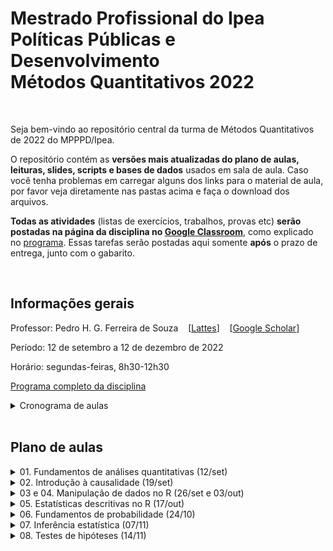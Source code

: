 # Mestrado Profissional do Ipea <br> Políticas Públicas e Desenvolvimento <br> Métodos Quantitativos 2022

<br> 

Seja bem-vindo ao repositório central da turma de Métodos Quantitativos de 2022 do MPPPD/Ipea. 

O repositório contém as **versões mais atualizadas do plano de aulas, leituras, slides, scripts e bases de dados** usados em sala de aula. Caso você tenha problemas em carregar alguns dos links para o material de aula, por favor veja diretamente nas pastas acima e faça o download dos arquivos.

**Todas as atividades** (listas de exercícios, trabalhos, provas etc) **serão postadas na página da disciplina no [Google Classroom](http://classroom.google.com)**, como explicado no [programa](programa-completo.pdf). Essas tarefas serão postadas aqui somente **após** o prazo de entrega, junto com o gabarito.


<br>

## Informações gerais

Professor: Pedro H. G. Ferreira de Souza  &nbsp;&nbsp;  [[Lattes](http://lattes.cnpq.br/6550053913880063)] &nbsp;&nbsp; [[Google Scholar](https://scholar.google.com.br/citations?user=OO5-iGcAAAAJ&hl=pt-BR)]

Período: 12 de setembro a 12 de dezembro de 2022

Horário: segundas-feiras, 8h30-12h30

[Programa completo da disciplina](programa-completo.pdf)

<details><summary>Cronograma de aulas</summary>

---
 
| Aula | Data  | Tópico                                               | Aula prática? | Entrega de atividade? |
|------|-------|------------------------------------------------------|---------------|-----------------------|
| 1    | 12/09 | [Fundamentos de análises quantitativas](01-fundamentos/) | Não           | Não               |
| 2    | 19/09 | [Introdução à causalidade](02-causalidade/)              | Não           | Sim               |
| 3    | 26/09 | [Manipulação de dados no R, parte 1](03-04-introducao-R/)   | Sim        | Sim               |
| 4    | 03/10 | [Manipulação de dados no R, parte 2](03-04-introducao-R/)   | Sim        | Não               |
| -    | 10/10 | **AULA CANCELADA**                                   | -                 | Não               |
| 5    | 17/10 | [Estatísticas descritivas no R](05-estatistica-descritiva/) | Sim        | Não               |
| 6    | 24/10 | [Fundamentos de probabilidade](06-probabilidade/)    | Sim           | Sim                   |
| -    | 31/10 | **NÃO HAVERÁ AULA**                                  | -             | Não                   |
| 7    | 07/11 | [Inferência estatística](07-inferencia/)             | Sim           | Sim                   |
| 8    | 14/11 | [Testes de hipóteses](08-testes-hipoteses/)          | Sim           | Não                   |
| 9    | 21/11 | Regressao linear, parte 1                            | Sim           | Sim                   |
| -    | 28/11 | **NÃO HAVERÁ AULA**                                  | -             | Não                   |
| 10   | 05/12 | Regressão linear, parte 2                            | Sim           | Sim                   |
| 11   | 12/12 | Regressão linear, parte 3                            | Sim           | Sim                   |
| -    | 16/12 | **PRAZO PARA ENTREGA DO TRABALHO FINAL**             | -             | Sim                   |
 
---
  
</details>




<br>

## Plano de aulas

<details><summary>01. Fundamentos de análises quantitativas (12/set) </summary>

---
 
Leitura obrigatória

&nbsp;&nbsp;&nbsp;&nbsp;&nbsp; [Babbie 2021, cap. 4](01-fundamentos/leituras/babbie-2021-cap4.pdf)

Leituras optativas

&nbsp;&nbsp;&nbsp;&nbsp;&nbsp; [Babbie 2021, cap. 1](01-fundamentos/leituras/babbie-2021-cap1.pdf)
 
&nbsp;&nbsp;&nbsp;&nbsp;&nbsp; [Kellstedt e Whitten 2018, p. 1-42](01-fundamentos/leituras/kellstedt-whitten-2018-p1a42.pdf)

&nbsp;&nbsp;&nbsp;&nbsp;&nbsp; [King, Keohane e Verba 1994, cap. 1](01-fundamentos/leituras/king-keohane-verba-1994-cap1.pdf)

&nbsp;&nbsp;&nbsp;&nbsp;&nbsp; [Ragin e Amoroso 2011, caps. 1 e 2](01-fundamentos/leituras/ragin-amoroso-2011-cap1e2.pdf)
 
Slides
 
&nbsp;&nbsp;&nbsp;&nbsp;&nbsp; [pdf para download](01-fundamentos/slides/MQ_2022_Aula_01.pdf)

Atividade \#1

&nbsp;&nbsp;&nbsp;&nbsp;&nbsp; [Perguntas](01-fundamentos/atividade/atividade01.pdf)

&nbsp;&nbsp;&nbsp;&nbsp;&nbsp; [Gabarito](01-fundamentos/atividade/atividade01-gabarito.pdf)

---
  
</details>

<details><summary>02. Introdução à causalidade (19/set) </summary>

---
 
Leituras obrigatórias

&nbsp;&nbsp;&nbsp;&nbsp;&nbsp; [Cunningham 2021, cap. 4](02-causalidade/leituras/cunningham-2021-cap4.pdf) 
 
&nbsp;&nbsp;&nbsp;&nbsp;&nbsp; [Kellstedt e Whitten 2018, cap. 3](02-causalidade/leituras/kellstedt-whitten-2018-cap3.pdf)

&nbsp;&nbsp;&nbsp;&nbsp;&nbsp; [Kellstedt e Whitten 2018, cap. 4](02-causalidade/leituras/kellstedt-whitten-2018-cap4.pdf)

Leitura optativa

&nbsp;&nbsp;&nbsp;&nbsp;&nbsp; [Dowd e Town 2002](02-causalidade/leituras/dowd-town-2002.pdf)

Slides
 
&nbsp;&nbsp;&nbsp;&nbsp;&nbsp; [pdf para download](02-causalidade/slides/MQ_2022_Aula_02.pdf)

Atividade \#2

&nbsp;&nbsp;&nbsp;&nbsp;&nbsp; [Perguntas](02-causalidade/atividade/atividade02.pdf)

&nbsp;&nbsp;&nbsp;&nbsp;&nbsp; [Gabarito](02-causalidade/atividade/atividade02-gabarito.pdf)
 
---
  
</details>

<details><summary>03 e 04. Manipulação de dados no R (26/set e 03/out) </summary>

---
 
Leituras obrigatórias

&nbsp;&nbsp;&nbsp;&nbsp;&nbsp; Curso-R, *Ciência de Dados em R*, capítulos 1 a 6 

&nbsp;&nbsp;&nbsp;&nbsp;&nbsp; [[versão web](https://livro.curso-r.com/index.html)] &nbsp;&nbsp; [[pdf completo](https://livro.curso-r.com/livro-curso-r.pdf)] &nbsp;&nbsp; [[pdf para aula](03-introducao-R/leituras/curso-r-livro-cap1a6.pdf)] 


&nbsp;&nbsp;&nbsp;&nbsp;&nbsp; IBPAD, *Ciência de Dados em R - Introdução*, capítulos 1 a 5 

&nbsp;&nbsp;&nbsp;&nbsp;&nbsp; [[versão web](https://cdr.ibpad.com.br/index.html)] &nbsp;&nbsp; [[pdf completo](https://cdr.ibpad.com.br/cdr-intro.pdf)] &nbsp;&nbsp; [[pdf para aula](03-introducao-R/leituras/ibpad-livro-cap1a6.pdf)] 
 
Leituras optativas

&nbsp;&nbsp;&nbsp;&nbsp;&nbsp; Roger Peng, *R Programming for Data Science*, capítulos 3 a 6 

&nbsp;&nbsp;&nbsp;&nbsp;&nbsp; [[versão web](https://bookdown.org/rdpeng/rprogdatascience/)] &nbsp;&nbsp; [[pdf completo](https://leanpub.com/rprogramming)] &nbsp;&nbsp; [[pdf para aula](03-introducao-R/leituras/roger-peng-cap3a6.pdf)] 

&nbsp;&nbsp;&nbsp;&nbsp;&nbsp; Rafael Irizarry, *Introduction to Data Science*, capítulos 1 a 6  

&nbsp;&nbsp;&nbsp;&nbsp;&nbsp; [[versão web](https://rafalab.github.io/dsbook/)] &nbsp;&nbsp; [[pdf completo](https://leanpub.com/datasciencebook)] &nbsp;&nbsp; [[pdf para aula](03-introducao-R/leituras/rafael-irizarry-cap1a5.pdf)] 
 
Slides
 
&nbsp;&nbsp;&nbsp;&nbsp;&nbsp; [pdf para download](03-04-introducao-R/slides/MQ_2022_Aula_03_04.pdf)
 
Material de apoio (scripts, dados e afins)
 
&nbsp;&nbsp;&nbsp;&nbsp;&nbsp; [zip para download](03-04-introducao-R/material-apoio.zip)
 
Atividade \#3
 
&nbsp;&nbsp;&nbsp;&nbsp;&nbsp; [Perguntas](03-04-introducao-R/atividade/atividade03.r)

&nbsp;&nbsp;&nbsp;&nbsp;&nbsp; Gabarito em [script de R](03-04-introducao-R/atividade/atividade03-respostas.r) e em [PDF](03-04-introducao-R/atividade/atividade03-respostas.pdf)

---
 
</details>


<details><summary>05. Estatísticas descritivas no R (17/out) </summary>

---
 
Leituras obrigatórias

&nbsp;&nbsp;&nbsp;&nbsp;&nbsp; [Agresti 2018 cap. 3](/05-estatistica-descritiva/leituras/agresti-2018-cap3.pdf)

&nbsp;&nbsp;&nbsp;&nbsp;&nbsp; [Bussab e Morettin 2010 caps. 3 e 4](/05-estatistica-descritiva/leituras/bussab-morettin-2010-cap3e4.pdf)
 
Leituras optativas

&nbsp;&nbsp;&nbsp;&nbsp;&nbsp; [Huntington-Klein 2022 caps. 3 e 4](/05-estatistica-descritiva/leituras/huntington-klein-2022-cap3e4.pdf)

&nbsp;&nbsp;&nbsp;&nbsp;&nbsp; [Kellstedt e Whitten 2018 cap. 6](/05-estatistica-descritiva/leituras/kellstedt-whitten-2018-cap6.pdf)
 
Slides
 
&nbsp;&nbsp;&nbsp;&nbsp;&nbsp; [pdf para download](05-estatistica-descritiva/slides/MQ_2022_Aula_05.pdf)
 
Material de apoio (scripts, dados e afins)
 
&nbsp;&nbsp;&nbsp;&nbsp;&nbsp; [zip para download](05-estatistica-descritiva/material-apoio.zip)
 
Atividade \#4
 
&nbsp;&nbsp;&nbsp;&nbsp;&nbsp; [Perguntas](05-estatistica-descritiva/atividade/atividade04.r)

&nbsp;&nbsp;&nbsp;&nbsp;&nbsp; Gabarito em [script de R](05-estatistica-descritiva/atividade/atividade04-respostas.r) e em [PDF](05-estatistica-descritiva/atividade/atividade04-respostas.pdf)

---
 
  
</details>


<details><summary>06. Fundamentos de probabilidade (24/10) </summary>

--- 

Leituras obrigatórias 

&nbsp;&nbsp;&nbsp;&nbsp;&nbsp; [Agresti 2018 caps. 2 e 4](06-probabilidade/leituras/agresti-2018-cap2e4.pdf)

Leituras optativas

&nbsp;&nbsp;&nbsp;&nbsp;&nbsp; [Bussab e Morettin 2010 caps. 5 a 8](06-probabilidade/leituras/bussab-morettin-2010-cap5a8.pdf)

&nbsp;&nbsp;&nbsp;&nbsp;&nbsp; [Kellstedt e Whitten 2018 cap. 7](06-probabilidade/leituras/kellstedt-whitten-2018-cap7.pdf)

Slides
 
&nbsp;&nbsp;&nbsp;&nbsp;&nbsp; [pdf para download](06-probabilidade/slides/MQ_2002_Aula_06.pdf)

---

</details>


<details><summary>07. Inferência estatística (07/11) </summary>

--- 

Leituras obrigatórias 

&nbsp;&nbsp;&nbsp;&nbsp;&nbsp; [Agresti 2018 caps. 5](07-inferencia/leituras/agresti-2018-cap5.pdf)

Leituras optativas

&nbsp;&nbsp;&nbsp;&nbsp;&nbsp; [Bussab e Morettin 2010 caps. 10 e 11](07-inferencia/leituras/bussab-morettin-2010-cap10e11.pdf)

Slides
 
&nbsp;&nbsp;&nbsp;&nbsp;&nbsp; [pdf para download](07-inferencia/slides/MQ_2002_Aula_07.pdf)

---

</details>



<details><summary>08. Testes de hipóteses (14/11) </summary>

--- 

Leituras obrigatórias 

&nbsp;&nbsp;&nbsp;&nbsp;&nbsp; [Agresti 2018 caps. 6](08-testes-hipoteses/leituras/agresti-2018-cap6.pdf)

Leituras optativas

&nbsp;&nbsp;&nbsp;&nbsp;&nbsp; [Bussab e Morettin 2010 caps. 12 e 13](08-testes-hipoteses/leituras/bussab-morettin-2010-cap12e13.pdf)

Slides
 
&nbsp;&nbsp;&nbsp;&nbsp;&nbsp; [pdf para download](08-testes-hipoteses/slides/MQ_2022_Aula_08.pdf)

---

</details>

